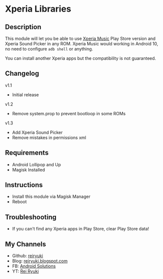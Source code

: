 # **Xperia Libraries**

## Description
This module will let you be able to use [Xperia Music](https://play.google.com/store/apps/details?id=com.sonyericsson.music) Play Store version and Xperia Sound Picker in any ROM. Xperia Music would working in Android 10, no need to configure `adb shell` or anything.

You can install another Xperia apps but the compatibility is not guaranteed.

## Changelog
v1.1
- Initial release

v1.2
- Remove system.prop to prevent bootloop in some ROMs

v1.3
- Add Xperia Sound Picker
- Remove mistakes in permissions xml

## Requirements
- Android Lollipop and Up
- Magisk Installed

## Instructions
- Install this module via Magisk Manager
- Reboot

## Troubleshooting
- If you can't find any Xperia apps in Play Store, clear Play Store data!

## My Channels
- Github: [reiryuki](https://github.com/reiryuki)
- Blog: [reiryuki.blogspot.com](https://reiryuki.blogspot.com)
- FB: [Android Solutions](https://m.facebook.com/rikiirawan99/?ref=bookmarks)
- YT: [Rei Ryuki](https://www.youtube.com/channel/UCAZBR3IAu-MSLwGXkZPYxag)

